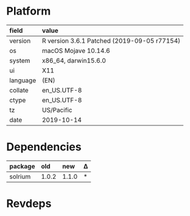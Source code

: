 # Platform

|field    |value                                       |
|:--------|:-------------------------------------------|
|version  |R version 3.6.1 Patched (2019-09-05 r77154) |
|os       |macOS Mojave 10.14.6                        |
|system   |x86_64, darwin15.6.0                        |
|ui       |X11                                         |
|language |(EN)                                        |
|collate  |en_US.UTF-8                                 |
|ctype    |en_US.UTF-8                                 |
|tz       |US/Pacific                                  |
|date     |2019-10-14                                  |

# Dependencies

|package |old   |new   |Δ  |
|:-------|:-----|:-----|:--|
|solrium |1.0.2 |1.1.0 |*  |

# Revdeps

